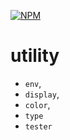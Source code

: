 [![NPM](https://nodei.co/npm/@jlongyam/utility.svg?style=flat-square&data=n&color=orange)](https://www.npmjs.com/package/@jlongyam/utility)

# utility

- `env`,
- `display`,
- `color`,
- `type`
- `tester`
